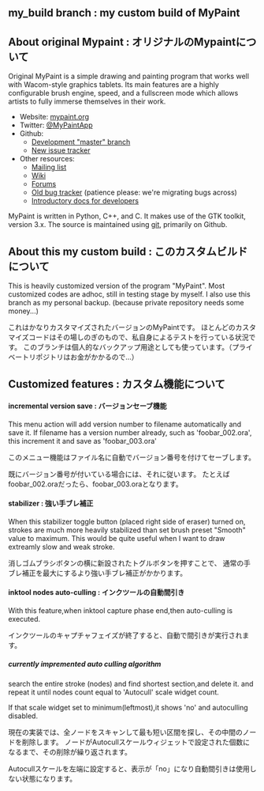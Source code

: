 ## my_build branch : my custom build of MyPaint

About original Mypaint : オリジナルのMypaintについて
----
Original MyPaint is a simple drawing and painting program
that works well with Wacom-style graphics tablets.
Its main features are a highly configurable brush engine, speed,
and a fullscreen mode which allows artists to
fully immerse themselves in their work.

* Website: [mypaint.org](http://mypaint.org/)
* Twitter: [@MyPaintApp](https://twitter.com/MyPaintApp)
* Github:
  - [Development "master" branch](https://github.com/mypaint/mypaint)
  - [New issue tracker](https://github.com/mypaint/mypaint/issues)
* Other resources:
  - [Mailing list](https://mail.gna.org/listinfo/mypaint-discuss)
  - [Wiki](https://github.com/mypaint/mypaint/wiki)
  - [Forums](http://forum.intilinux.com/)
  - [Old bug tracker](http://gna.org/bugs/?group=mypaint)
    (patience please: we're migrating bugs across)
  - [Introductory docs for developers](https://github.com/mypaint/mypaint/wiki/Development)

MyPaint is written in Python, C++, and C.
It makes use of the GTK toolkit, version 3.x.
The source is maintained using [git](http://www.git-scm.com),
primarily on Github.

About this my custom build : このカスタムビルドについて
----
This is heavily customized version of the program "MyPaint".
Most customized codes are adhoc, still in testing stage by myself.
I also use this branch as my personal backup. (because private repository needs some money...)

これはかなりカスタマイズされたバージョンのMyPaintです。
ほとんどのカスタマイズコードはその場しのぎのもので、私自身によるテストを行っている状況です。
このブランチは個人的なバックアップ用途としても使っています。（プライベートリポジトリはお金がかかるので…）

Customized features : カスタム機能について
----

#### incremental version save : バージョンセーブ機能
This menu action will add version number to filename automatically and save it.
If filename has a version number already, such as 'foobar_002.ora',
this increment it and save as 'foobar_003.ora'

このメニュー機能はファイル名に自動でバージョン番号を付けてセーブします。

既にバージョン番号が付いている場合には、それに従います。
たとえばfoobar_002.oraだったら、foobar_003.oraとなります。

#### stabilizer : 強い手ブレ補正
When this stabilizer toggle button (placed right side of eraser) turned on,
strokes are much more heavily stabilized 
than set brush preset "Smooth" value to maximum.
This would be quite useful when I want to draw extreamly slow and weak stroke.

消しゴムブラシボタンの横に新設されたトグルボタンを押すことで、
通常の手ブレ補正を最大にするより強い手ブレ補正がかかります。

#### inktool nodes auto-culling : インクツールの自動間引き
With this feature,when inktool capture phase end,then auto-culling is executed.

インクツールのキャプチャフェイズが終了すると、自動で間引きが実行されます。

##### currently impremented auto culling algorithm
search the entire stroke (nodes) and find shortest section,and delete it.
and repeat it until nodes count equal to 'Autocull' scale widget count.

If that scale widget set to minimum(leftmost),it shows 'no' and autoculling disabled.

現在の実装では、全ノードをスキャンして最も短い区間を探し、その中間のノードを削除します。
ノードがAutocullスケールウィジェットで設定された個数になるまで、その削除が繰り返されます。

Autocullスケールを左端に設定すると、表示が「no」になり自動間引きは使用しない状態になります。

